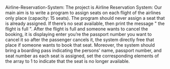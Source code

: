Airline-Reservation-System:
The project is Airline Reservation System: Our main aim is to write a program to assign seats on each flight of the airlines only place (capacity: 15 seats). The program should never assign a seat that is already assigned. If there’s no seat available, then print the message " the flight is full ". After the flight is full and someone wants to cancel the booking, it is displaying enter you’re the passport number you want to cancel it so after the passenger cancels it, the system directly free that place if someone wants to book that seat. Moreover, the system should bring a boarding pass indicating the persons' name, passport number, and seat number as each seat is assigned, set the corresponding elements of the array to 1 to indicate that the seat is no longer available.
